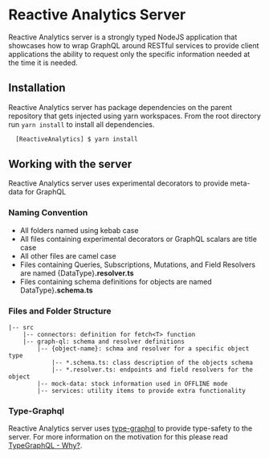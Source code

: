 # Reactive Analytics Server

Reactive Analytics server is a strongly typed NodeJS application that showcases how to wrap GraphQL around RESTful services to provide client applications the ability to request only the specific information needed at the time it is needed.

## Installation

Reactive Analytics server has package dependencies on the parent repository that gets injected using yarn workspaces. From the root directory run `yarn install` to install all dependencies.

```sh
  [ReactiveAnalytics] $ yarn install
```

## Working with the server

Reactive Analytics server uses experimental decorators to provide meta-data for GraphQL

### Naming Convention

- All folders named using kebab case
- All files containing experimental decorators or GraphQL scalars are title case
- All other files are camel case
- Files containing Queries, Subscriptions, Mutations, and Field Resolvers are named {DataType}**.resolver.ts**
- Files containing schema definitions for objects are named DataType}**.schema.ts**

### Files and Folder Structure

    |-- src
        |-- connectors: definition for fetch<T> function
        |-- graph-ql: schema and resolver definitions
            |-- {object-name}: schma and resolver for a specific object type
                |-- *.schema.ts: class description of the objects schema
                |-- *.resolver.ts: endpoints and field resolvers for the object
            |-- mock-data: stock information used in OFFLINE mode
            |-- services: utility items to provide extra functionality

### Type-Graphql

Reactive Analytics server uses [type-graphql](https://typegraphql.ml/) to provide type-safety to the server. For more information on the motivation for this please read [TypeGraphQL - Why?](https://typegraphql.ml/docs/introduction.html#why).
